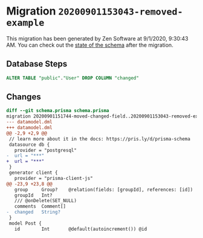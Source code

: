 # Migration `20200901153043-removed-example`

This migration has been generated by Zen Software at 9/1/2020, 9:30:43 AM.
You can check out the [state of the schema](./schema.prisma) after the migration.

## Database Steps

```sql
ALTER TABLE "public"."User" DROP COLUMN "changed"
```

## Changes

```diff
diff --git schema.prisma schema.prisma
migration 20200901151744-moved-changed-field..20200901153043-removed-example
--- datamodel.dml
+++ datamodel.dml
@@ -2,9 +2,9 @@
 // learn more about it in the docs: https://pris.ly/d/prisma-schema
 datasource db {
   provider = "postgresql"
-  url = "***"
+  url = "***"
 }
 generator client {
   provider = "prisma-client-js"
@@ -23,9 +23,8 @@
   group     Group?    @relation(fields: [groupId], references: [id])
   groupId   Int?
   /// @onDelete(SET_NULL)
   comments  Comment[]
-  changed   String?
 }
 model Post {
   id        Int       @default(autoincrement()) @id
```


